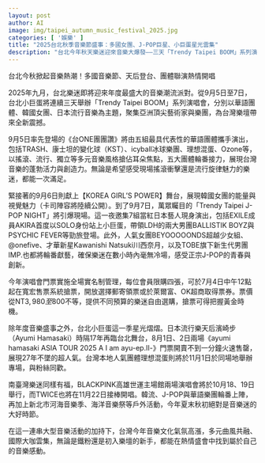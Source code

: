 ```yaml
---
layout: post
author: AI
image: img/taipei_autumn_music_festival_2025.jpg
categories: [ '娛樂' ]
title: "2025台北秋季音樂節盛事：多國女團、J-POP巨星、小巨蛋星光雲集"
description: "台北今年秋天樂迷迎來音樂大爆發——三天「Trendy Taipei BOOM」系列演唱會集結頂尖華語、韓國女團、日本J-POP藝人於小巨蛋熱力接力，涵蓋TRASH、Ozone、KST等台灣人氣團體，韓流女團神秘陣容，日本EXILE成員AKIRA、BEYOOOOONDS、IMP.強勢登場。濱崎步17年再訪兩場秒殺、BLACKPINK和TWICE南臺灣接棒，戶外音樂季同步開唱，門票全面實名制，樂迷搶票戰進入倒數，亞洲音樂能量席捲全台。"
---
```

台北今秋掀起音樂熱潮！多國音樂節、天后登台、團體聯演熱情開唱

2025年九月，台北樂迷即將迎來年度最盛大的音樂潮流派對。從9月5日至7日，台北小巨蛋將連續三天舉辦「Trendy Taipei BOOM」系列演唱會，分別以華語團體、韓國女團、日本流行音樂為主題，聚集亞洲頂尖藝術家與樂團，為台灣樂壇帶來全新震撼。

9月5日率先登場的《台ONE團團讚》將由五組最具代表性的華語團體攜手演出，包括TRASH、康士坦的變化球（KST）、icyball冰球樂團、理想混蛋、Ozone等，以搖滾、流行、獨立等多元音樂風格搶佔耳朵焦點，五大團體輪番接力，展現台灣音樂的蓬勃活力與創造力。無論是希望感受現場搖滾衝擊還是流行旋律魅力的樂迷，都能一次滿足。

緊接著的9月6日則獻上【KOREA GIRL’S POWER】舞台，展現韓國女團的能量與視覺魅力（卡司陣容將陸續公開）。到了9月7日，萬眾矚目的「Trendy Taipei J-POP NIGHT」將引爆現場。這一夜邀集7組當紅日本藝人現身演出，包括EXILE成員AKIRA首度以SOLO身份站上小巨蛋，帶領LDH的兩大男團BALLISTIK BOYZ與PSYCHIC FEVER等勁旅登場。此外，人氣女團BEYOOOOONDS超越少女組、@onefive、才華新星Kawanishi Natsuki川西奈月，以及TOBE旗下新生代男團IMP.也都將輪番獻藝，確保樂迷在數小時內毫無冷場，感受正宗J-POP的青春與創新。

今年演唱會門票實施全場實名制管理，每位會員限購四張，可於7月4日中午12點起在寬宏售票系統搶票，開放選擇郵寄領票或於萊爾富、OK超商取得票券。票價從NT$3,980至$800不等，提供不同預算的樂迷自由選購，搶票可得把握黃金時機。

除年度音樂盛事之外，台北小巨蛋這一季星光熠熠。日本流行樂天后濱崎步（Ayumi Hamasaki）時隔17年再臨台北舞台，8月1日、2日兩場《ayumi hamasaki ASIA TOUR 2025 A I am ayu-ep.Ⅱ-》門票開賣不到一分鐘火速售罄，展現27年不墜的超人氣。台灣本地人氣團體理想混蛋則將於11月1日於同場地舉辦專場，與粉絲同歡。

南臺灣樂迷同樣有福，BLACKPINK高雄世運主場館兩場演唱會將於10月18、19日舉行，而TWICE也將在11月22日接棒開唱。韓流、J-POP與華語樂團輪番上陣，再加上新北市河海音樂季、海洋音樂祭等戶外活動，今年夏末秋初絕對是音樂迷的大好時節。

在這一連串大型音樂活動的加持下，台灣今年音樂文化氣氛高漲，多元曲風共融、國際大咖雲集，無論是鐵粉還是初入樂壇的新手，都能在熱情盛會中找到屬於自己的音樂感動。